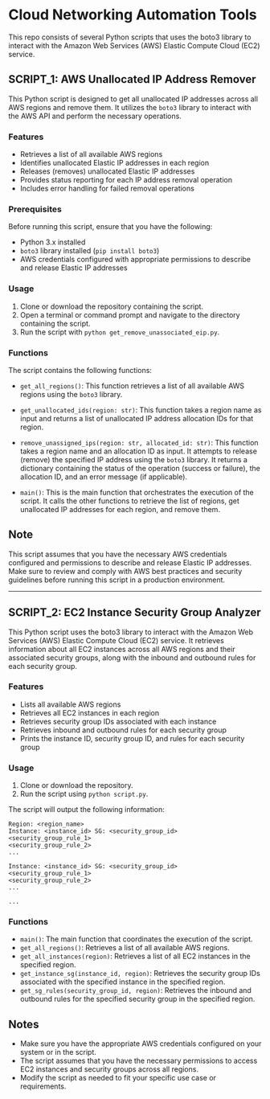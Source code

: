# Cloud Networking Automation Tools

This repo consists of several Python scripts that uses the boto3 library to interact with the Amazon Web Services (AWS) Elastic Compute Cloud (EC2) service. 

## SCRIPT_1: AWS Unallocated IP Address Remover

This Python script is designed to get all unallocated IP addresses across all AWS regions and remove them. It utilizes the `boto3` library to interact with the AWS API and perform the necessary operations.

### Features

- Retrieves a list of all available AWS regions
- Identifies unallocated Elastic IP addresses in each region
- Releases (removes) unallocated Elastic IP addresses
- Provides status reporting for each IP address removal operation
- Includes error handling for failed removal operations

### Prerequisites

Before running this script, ensure that you have the following:

- Python 3.x installed
- `boto3` library installed (`pip install boto3`)
- AWS credentials configured with appropriate permissions to describe and release Elastic IP addresses

### Usage

1. Clone or download the repository containing the script.
2. Open a terminal or command prompt and navigate to the directory containing the script.
3. Run the script with `python get_remove_unassociated_eip.py`.

### Functions

The script contains the following functions:

- `get_all_regions()`: This function retrieves a list of all available AWS regions using the `boto3` library.

- `get_unallocated_ids(region: str)`: This function takes a region name as input and returns a list of unallocated IP address allocation IDs for that region.

- `remove_unassigned_ips(region: str, allocated_id: str)`: This function takes a region name and an allocation ID as input. It attempts to release (remove) the specified IP address using the `boto3` library. It returns a dictionary containing the status of the operation (success or failure), the allocation ID, and an error message (if applicable).

- `main()`: This is the main function that orchestrates the execution of the script. It calls the other functions to retrieve the list of regions, get unallocated IP addresses for each region, and remove them.

## Note

This script assumes that you have the necessary AWS credentials configured and permissions to describe and release Elastic IP addresses. Make sure to review and comply with AWS best practices and security guidelines before running this script in a production environment.

___

## SCRIPT_2: EC2 Instance Security Group Analyzer

This Python script uses the boto3 library to interact with the Amazon Web Services (AWS) Elastic Compute Cloud (EC2) service. It retrieves information about all EC2 instances across all AWS regions and their associated security groups, along with the inbound and outbound rules for each security group.

### Features

- Lists all available AWS regions
- Retrieves all EC2 instances in each region
- Retrieves security group IDs associated with each instance
- Retrieves inbound and outbound rules for each security group
- Prints the instance ID, security group ID, and rules for each security group

### Usage

1. Clone or download the repository.
2. Run the script using `python script.py`.

The script will output the following information:

```
Region: <region_name>
Instance: <instance_id> SG: <security_group_id>
<security_group_rule_1>
<security_group_rule_2>
...

Instance: <instance_id> SG: <security_group_id>
<security_group_rule_1>
<security_group_rule_2>
...

...
```

### Functions

- `main()`: The main function that coordinates the execution of the script.
- `get_all_regions()`: Retrieves a list of all available AWS regions.
- `get_all_instances(region)`: Retrieves a list of all EC2 instances in the specified region.
- `get_instance_sg(instance_id, region)`: Retrieves the security group IDs associated with the specified instance in the specified region.
- `get_sg_rules(security_group_id, region)`: Retrieves the inbound and outbound rules for the specified security group in the specified region.

## Notes

- Make sure you have the appropriate AWS credentials configured on your system or in the script.
- The script assumes that you have the necessary permissions to access EC2 instances and security groups across all regions.
- Modify the script as needed to fit your specific use case or requirements.
